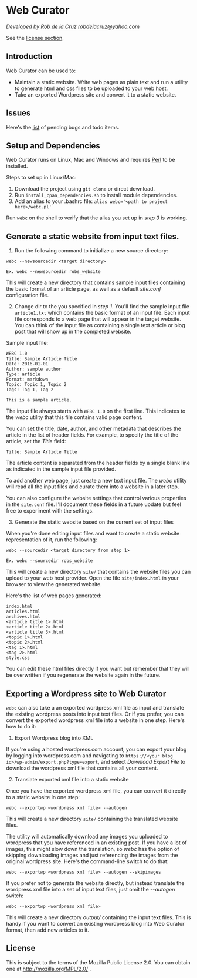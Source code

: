 # Web Curator 
*Developed by [Rob de la Cruz](https://twitter.com/robdelacruz) robdelacruz@yahoo.com*

See the [license section](#license).

## Introduction

Web Curator can be used to:

- Maintain a static website. Write web pages as plain text and run a utility to generate html and css files to be uploaded to your web host.
- Take an exported Wordpress site and convert it to a static website.

## Issues

Here's the [list](https://github.com/robdelacruz/webcurator/issues) of pending bugs and todo items.

## Setup and Dependencies

Web Curator runs on Linux, Mac and Windows and requires [Perl](https://www.perl.org/get.html) to be installed.

Steps to set up in Linux/Mac:

1. Download the project using `git clone` or direct download.
2. Run `install_cpan_dependencies.sh` to install module dependencies.
3. Add an alias to your .bashrc file: `alias webc='<path to project here>/webc.pl'`

Run `webc` on the shell to verify that the alias you set up in *step 3* is working.

## Generate a static website from input text files.

1. Run the following command to initialize a new source directory:

```
webc --newsourcedir <target directory>

Ex. webc --newsourcedir robs_website
```

This will create a new directory that contains sample input files containing the basic format of an article page, as well as a default *site.conf* configuration file.

2. Change dir to the <target directory> you specified in *step 1*. You'll find the sample input file `article1.txt` which contains the basic format of an input file. Each input file corresponds to a web page that will appear in the target website. You can think of the input file as containing a single text article or blog post that will show up in the completed website.

Sample input file:

```
WEBC 1.0
Title: Sample Article Title
Date: 2016-01-01
Author: sample author
Type: article
Format: markdown
Topic: Topic 1, Topic 2
Tags: Tag 1, Tag 2

This is a sample article.
```

The input file always starts with `WEBC 1.0` on the first line. This indicates to the *webc* utility that this file contains valid page content.

You can set the title, date, author, and other metadata that describes the article in the list of header fields. For example, to specify the title of the article, set the *Title* field:

```
Title: Sample Article Title
```

The article content is separated from the header fields by a single blank line as indicated in the sample input file provided.

To add another web page, just create a new text input file. The *webc* utility will read all the input files and curate them into a website in a later step.

You can also configure the website settings that control various properties in the `site.conf` file. I'll document these fields in a future update but feel free to experiment with the settings.

3. Generate the static website based on the current set of input files

When you're done editing input files and want to create a static website representation of it, run the following:

```
webc --sourcedir <target directory from step 1>

Ex. webc --sourcedir robs_website
```

This will create a new directory `site/` that contains the website files you can upload to your web host provider. Open the file `site/index.html` in your browser to view the generated website.

Here's the list of web pages generated: 

```
index.html  
articles.html
archives.html  
<article title 1>.html  
<article title 2>.html  
<article title 3>.html  
<topic 1>.html
<topic 2>.html
<tag 1>.html
<tag 2>.html
style.css  
```

You can edit these html files directly if you want but remember that they will be overwritten if you regenerate the website again in the future.

## Exporting a Wordpress site to Web Curator

`webc` can also take a an exported wordpress xml file as input and translate the existing wordpress posts into input text files. Or if you prefer, you can convert the exported wordpress xml file into a website in one step. Here's how to do it:

1. Export Wordpress blog into XML

If you're using a hosted wordpress.com account, you can export your blog by logging into wordpress.com and navigating to `https://<your blog id>/wp-admin/export.php?type=export`, and select *Download Export File* to download the wordpress xml file that contains all your content.

2. Translate exported xml file into a static website

Once you have the exported wordpress xml file, you can convert it directly to a static website in one step:

```
webc --exportwp <wordpress xml file> --autogen
```

This will create a new directory `site/` containing the translated website files.

The utility will automatically download any images you uploaded to wordpress that you have referenced in an existing post. If you have a lot of images, this might slow down the translation, so *webc* has the option of skipping downloading images and just referencing the images from the original wordpress site. Here's the command-line switch to do that:

```
webc --exportwp <wordpress xml file> --autogen --skipimages
```

If you prefer not to generate the website directly, but instead translate the wordpress xml file into a set of input text files, just omit the *--autogen* switch:

```
webc --exportwp <wordpress xml file> 
```

This will create a new directory *output/* containing the input text files. This is handy if you want to convert an existing wordpress blog into Web Curator format, then add new articles to it.

## License

This is subject to the terms of the Mozilla Public License 2.0. You can obtain one at http://mozilla.org/MPL/2.0/ .

